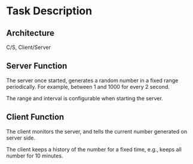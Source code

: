 # Task Description

## Architecture

C/S, Client/Server

## Server Function

The server once started, generates a random number in a fixed range periodically. For example, between 1 and 1000 for every 2 second.

The range and interval is configurable when starting the server.

## Client Function

The client monitors the server, and tells the current number generated on server side.

The client keeps a history of the number for a fixed time, e.g., keeps all number for 10 minutes.
